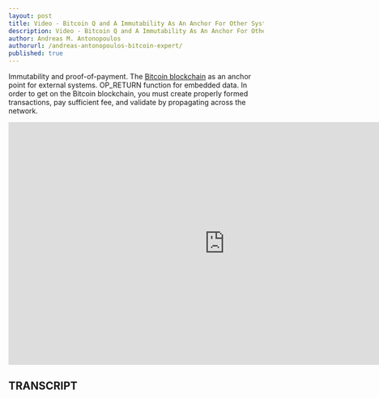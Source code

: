 ```yaml
---
layout: post
title: Video - Bitcoin Q and A Immutability As An Anchor For Other Systems
description: Video - Bitcoin Q and A Immutability As An Anchor For Other Systems
author: Andreas M. Antonopoulos
authorurl: /andreas-antonopoulos-bitcoin-expert/
published: true
---
```


<p>Immutability and proof-of-payment. The <a href="/uniform-commercial-code-bitcoin/">Bitcoin blockchain</a> as an anchor point for external systems. OP_RETURN function for embedded data. In order to get on the Bitcoin blockchain, you must create properly formed transactions, pay sufficient fee, and validate by propagating across the network.</p>

<center><iframe width="854" height="480" src="https://www.youtube.com/embed/1kSen2Ukbdo?list=PLPQwGV1aLnTsHvzevl9BAUlfsfwFfU7aP" frameborder="0" allowfullscreen></iframe></center>

<h2>TRANSCRIPT</h2>
